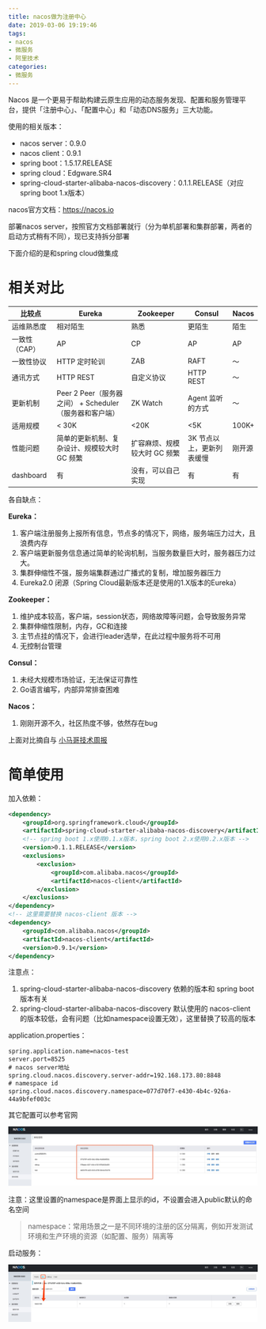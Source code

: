 ```yaml
---
title: nacos做为注册中心
date: 2019-03-06 19:19:46
tags: 
- nacos
- 微服务
- 阿里技术
categories:
- 微服务
---
```


Nacos 是一个更易于帮助构建云原生应用的动态服务发现、配置和服务管理平台，提供「注册中心」、「配置中心」和「动态DNS服务」三大功能。

使用的相关版本：

- nacos server：0.9.0
- nacos client：0.9.1
- spring boot：1.5.17.RELEASE
- spring cloud：Edgware.SR4
- spring-cloud-starter-alibaba-nacos-discovery：0.1.1.RELEASE（对应spring boot 1.x版本）

nacos官方文档：https://nacos.io

部署nacos server，按照官方文档部署就行（分为单机部署和集群部署，两者的启动方式稍有不同），现已支持拆分部署

下面介绍的是和spring cloud做集成

# 相关对比

|比较点|Eureka|Zookeeper|Consul|Nacos|
|---|---|---|---|---|
|运维熟悉度|相对陌生|熟悉|更陌生|陌生|
|一致性（CAP）|AP|CP|AP|AP|
|一致性协议|HTTP 定时轮训|ZAB|RAFT|～|
|通讯方式|HTTP REST|自定义协议|HTTP REST|～|
|更新机制|Peer 2 Peer（服务器之间） + Scheduler（服务器和客户端）|ZK Watch|Agent 监听的方式|～|
|适用规模|< 30K|<20K|<5K|100K+|
|性能问题|简单的更新机制、复杂设计、规模较大时 GC 频繁  |扩容麻烦、规模较大时 GC 频繁 | 3K 节点以上，更新列表缓慢 |刚开源|
|dashboard|有|没有，可以自己实现|有|有|

各自缺点：

**Eureka：**

1. 客户端注册服务上报所有信息，节点多的情况下，网络，服务端压力过大，且浪费内存
2. 客户端更新服务信息通过简单的轮询机制，当服务数量巨大时，服务器压力过大。
3. 集群伸缩性不强，服务端集群通过广播式的复制，增加服务器压力
4. Eureka2.0 闭源（Spring Cloud最新版本还是使用的1.X版本的Eureka）

**Zookeeper：**

1. 维护成本较高，客户端，session状态，网络故障等问题，会导致服务异常
2. 集群伸缩性限制，内存，GC和连接
3. 主节点挂的情况下，会进行leader选举，在此过程中服务将不可用
4. 无控制台管理

**Consul：**

1. 未经大规模市场验证，无法保证可靠性
2. Go语言编写，内部异常排查困难

**Nacos：**

1. 刚刚开源不久，社区热度不够，依然存在bug

上面对比摘自与 [小马哥技术周报](https://github.com/mercyblitz/tech-weekly)

# 简单使用

加入依赖：

```xml
<dependency>
    <groupId>org.springframework.cloud</groupId>
    <artifactId>spring-cloud-starter-alibaba-nacos-discovery</artifactId>
    <!-- spring boot 1.x使用0.1.x版本，spring boot 2.x使用0.2.x版本 -->
    <version>0.1.1.RELEASE</version>
    <exclusions>
        <exclusion>
            <groupId>com.alibaba.nacos</groupId>
            <artifactId>nacos-client</artifactId>
        </exclusion>
    </exclusions>
</dependency>
<!-- 这里需要替换 nacos-client 版本 -->
<dependency>
    <groupId>com.alibaba.nacos</groupId>
    <artifactId>nacos-client</artifactId>
    <version>0.9.1</version>
</dependency>
```

注意点：

1. spring-cloud-starter-alibaba-nacos-discovery 依赖的版本和 spring boot 版本有关
2. spring-cloud-starter-alibaba-nacos-discovery 默认使用的 nacos-client 的版本较低，会有问题（比如namespace设置无效），这里替换了较高的版本

application.properties：

```properties
spring.application.name=nacos-test
server.port=8525
# nacos server地址
spring.cloud.nacos.discovery.server-addr=192.168.173.80:8848
# namespace id
spring.cloud.nacos.discovery.namespace=077d70f7-e430-4b4c-926a-44a9bfef003c
```

其它配置可以参考官网

![](/images/micro-service/nacos/namespace.png)

注意：这里设置的namespace是界面上显示的id，不设置会进入public默认的命名空间

> namespace：常用场景之一是不同环境的注册的区分隔离，例如开发测试环境和生产环境的资源（如配置、服务）隔离等

启动服务：

![](/images/micro-service/nacos/nacos服务发现.png)

